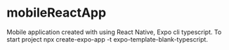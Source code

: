 # mobileReactApp
Mobile application created with using React Native, Expo cli typescript. To start project npx create-expo-app -t expo-template-blank-typescript.
